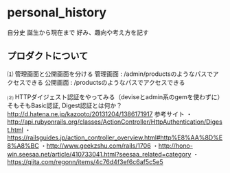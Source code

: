 # personal_history

自分史
誕生から現在まで
好み、趣向や考え方を記す


## プロダクトについて

⑴ 管理画面と公開画面を分ける
  管理画面 : /admin/productsのようなパスでアクセスできる
  公開画面 : /productsのようなパスでアクセスできる

⑵ HTTPダイジェスト認証をやってみる（deviseとadmin系のgemを使わずに）
    そもそもBasic認証, Digest認証とは何か？
      http://d.hatena.ne.jp/kazooto/20131204/1386171917
  参考サイト
    ・http://api.rubyonrails.org/classes/ActionController/HttpAuthentication/Digest.html
    ・https://railsguides.jp/action_controller_overview.html#http%E8%AA%8D%E8%A8%BC
    ・http://www.geekzshu.com/rails/1706
    ・http://hono-win.seesaa.net/article/410733041.html?seesaa_related=category
    ・https://qiita.com/regonn/items/4c76d4f3ef6c6af5c5e5
